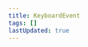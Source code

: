 ```yaml
---
title: KeyboardEvent
tags: []
lastUpdated: true
---
```



<KeyboardEvent />

<script setup lang="ts">
import KeyboardEvent from "./KeyboardEvent.vue"
</script>